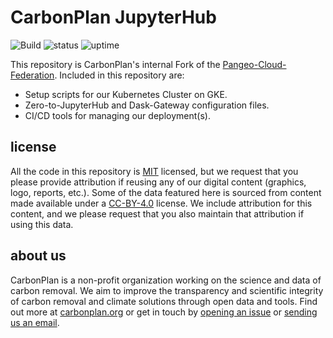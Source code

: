 # CarbonPlan JupyterHub

![Build](https://github.com/carbonplan/hub/workflows/Build/badge.svg)
![status](https://badgen.net/uptime-robot/status/m784948171-ed6b2fa5f22e060d1b5ec6ff)
![uptime](https://badgen.net/uptime-robot/month/m784948171-ed6b2fa5f22e060d1b5ec6ff)

This repository is CarbonPlan's internal Fork of the [Pangeo-Cloud-Federation](https://github.com/pangeo-data/pangeo-cloud-federation). Included in this repository are:

- Setup scripts for our Kubernetes Cluster on GKE.
- Zero-to-JupyterHub and Dask-Gateway configuration files.
- CI/CD tools for managing our deployment(s).

## license

All the code in this repository is [MIT](https://choosealicense.com/licenses/mit/) licensed, but we request that you please provide attribution if reusing any of our digital content (graphics, logo, reports, etc.). Some of the data featured here is sourced from content made available under a [CC-BY-4.0](https://choosealicense.com/licenses/cc-by-4.0/) license. We include attribution for this content, and we please request that you also maintain that attribution if using this data.

## about us

CarbonPlan is a non-profit organization working on the science and data of carbon removal. We aim to improve the transparency and scientific integrity of carbon removal and climate solutions through open data and tools. Find out more at [carbonplan.org](https://carbonplan.org/) or get in touch by [opening an issue](https://github.com/carbonplan/hub/issues/new) or [sending us an email](mailto:hello@carbonplan.org).
